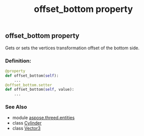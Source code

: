 ﻿---
title: offset_bottom property
second_title: Aspose.3D for Python via .NET API References
description: 
type: docs
weight: 160
url: /python-net/aspose.threed.entities/cylinder/offset_bottom/
is_root: false
---

## offset_bottom property


Gets or sets the vertices transformation offset of the bottom side.
### Definition:
```python
@property
def offset_bottom(self):
    ...
@offset_bottom.setter
def offset_bottom(self, value):
    ...
```

### See Also
* module [aspose.threed.entities](../../)
* class [Cylinder](/3d/python-net/aspose.threed.entities/cylinder)
* class [Vector3](/3d/python-net/aspose.threed.utilities/vector3)

